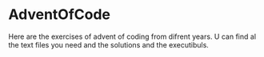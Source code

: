 # AdventOfCode
Here are the exercises of advent of coding from difrent years. U can find al the text files you need and the solutions and the executibuls.
